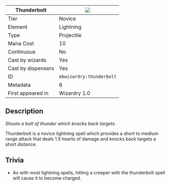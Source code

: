 | Thunderbolt |![](https://github.com/Electroblob77/Wizardry/blob/1.12.2/src/main/resources/assets/ebwizardry/textures/spells/thunderbolt.png)|
|---|---|
| Tier | Novice |
| Element | Lightning |
| Type | Projectile |
| Mana Cost | 10 |
| Continuous | No |
| Cast by wizards | Yes |
| Cast by dispensers | Yes |
| ID | `ebwizardry:thunderbolt` |
| Metadata | 6 |
| First appeared in | Wizardry 1.0 |
## Description
_Shoots a bolt of thunder which knocks back targets._

Thunderbolt is a novice lightning spell which provides a short to medium range attack that deals 1.5 hearts of damage and knocks back targets a short distance.

## Trivia
- As with most lightning spells, hitting a creeper with the thunderbolt spell will cause it to become charged.